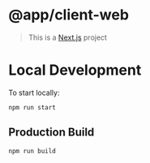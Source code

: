 # @app/client-web

> This is a [Next.js](https://nextjs.org/) project

# Local Development

To start locally:

```
npm run start
```

## Production Build

```
npm run build
```
